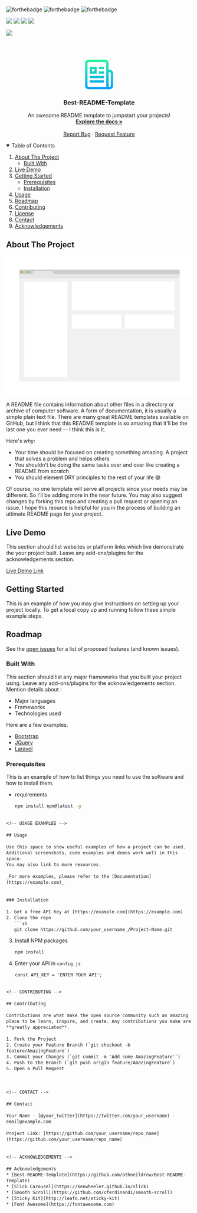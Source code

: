 
<br>

![forthebadge](https://forthebadge.com/images/badges/built-with-love.svg)
![forthebadge](https://forthebadge.com/images/badges/for-you.svg)
![forthebadge](https://forthebadge.com/images/badges/powered-by-coffee.svg)

![](https://img.shields.io/badge/Excitement-High-red)
![](https://img.shields.io/badge/Maintained-Yes-indigo)
![](https://img.shields.io/github/issues/krvaibhaw/best-readme-template)
![](https://img.shields.io/github/stars/krvaibhaw/best-readme-template)

[![](https://img.shields.io/badge/By_Me_A_Coffee-Paypal-skyblue)](https://www.paypal.com/paypalme/krvaibhaw/100)

<br>

<br />
<p align="center">
  <a href="https://github.com/krvaibhaw/best-readme-template">
    <img src="preview/logo.png" alt="Logo" width="80" height="80">
  </a>

  <h3 align="center">Best-README-Template</h3>

  <p align="center">
    An awesome README template to jumpstart your projects!
    <br />
    <a href="https://github.com/krvaibhaw/best-readme-template"><strong>Explore the docs »</strong></a>
    <br />
    <br />
    <a href="https://github.com/krvaibhaw/best-readme-template/issues">Report Bug</a>
    ·
    <a href="https://github.com/krvaibhaw/best-readme-template/issues">Request Feature</a>
  </p>
</p>

<!-- TABLE OF CONTENTS -->

<details open="open">
  <summary>Table of Contents</summary>
  <ol>
    <li>
      <a href="#about-the-project">About The Project</a>
      <ul>
        <li><a href="#built-with">Built With</a></li>
      </ul>
    </li>
    <li><a href="#live-demo">Live Demo</a></li>
    <li>
      <a href="#getting-started">Getting Started</a>
      <ul>
        <li><a href="#prerequisites">Prerequisites</a></li>
        <li><a href="#installation">Installation</a></li>
      </ul>
    </li>
    <li><a href="#usage">Usage</a></li>
    <li><a href="#roadmap">Roadmap</a></li>
    <li><a href="#contributing">Contributing</a></li>
    <li><a href="#license">License</a></li>
    <li><a href="#contact">Contact</a></li>
    <li><a href="#acknowledgements">Acknowledgements</a></li>
  </ol>
</details>


## About The Project

[![Product Name Screen Shot](preview/preview.png)](https://example.com)

A README file contains information about other files in a directory or archive of computer software. A form of documentation, it is usually a simple plain text file. There are many great README templates available on GitHub, but I think that this README template is so amazing that it'll be the last one you ever need -- I think this is it.

Here's why:
* Your time should be focused on creating something amazing. A project that solves a problem and helps others
* You shouldn't be doing the same tasks over and over like creating a README from scratch
* You should element DRY principles to the rest of your life :smile:

Of course, no one template will serve all projects since your needs may be different. So I'll be adding more in the near future. You may also suggest changes by forking this repo and creating a pull request or opening an issue. I hope this reource is helpful for you in the process of building an ultimate README page for your project.


<!-- LIVE DEMO -->

## Live Demo

This section should list websites or platform links which live demonstrate the your project built. Leave any add-ons/plugins for the acknowledgements section.

[Live Demo Link](https://example.com)


<!-- GETTING STARTED -->

## Getting Started

This is an example of how you may give instructions on setting up your project locally.
To get a local copy up and running follow these simple example steps.


<!-- ROADMAP -->

## Roadmap

See the [open issues](https://github.com/othneildrew/Best-README-Template/issues) for a list of proposed features (and known issues).



### Built With

This section should list any major frameworks that you built your project using. Leave any add-ons/plugins for the acknowledgements section. Mention details about :

- Major languages
- Frameworks
- Technologies used

Here are a few examples.

* [Bootstrap](https://getbootstrap.com)
* [JQuery](https://jquery.com)
* [Laravel](https://laravel.com)

### Prerequisites

This is an example of how to list things you need to use the software and how to install them.
* requirements
  ```sh
  npm install npm@latest -g
```

<!-- USAGE EXAMPLES -->

## Usage

Use this space to show useful examples of how a project can be used. Additional screenshots, code examples and demos work well in this space. 
You may also link to more resources.

_For more examples, please refer to the [Documentation](https://example.com)_


### Installation

1. Get a free API Key at [https://example.com](https://example.com)
2. Clone the repo
   ```sh
   git clone https://github.com/your_username_/Project-Name.git
   ```
3. Install NPM packages
   ```sh
   npm install
   ```
4. Enter your API in `config.js`
   ```JS
   const API_KEY = 'ENTER YOUR API';
````

<!-- CONTRIBUTING -->

## Contributing

Contributions are what make the open source community such an amazing place to be learn, inspire, and create. Any contributions you make are **greatly appreciated**.

1. Fork the Project
2. Create your Feature Branch (`git checkout -b feature/AmazingFeature`)
3. Commit your Changes (`git commit -m 'Add some AmazingFeature'`)
4. Push to the Branch (`git push origin feature/AmazingFeature`)
5. Open a Pull Request



<!-- CONTACT -->

## Contact

Your Name - [@your_twitter](https://twitter.com/your_username) - email@example.com

Project Link: [https://github.com/your_username/repo_name](https://github.com/your_username/repo_name)


<!-- ACKNOWLEDGEMENTS -->

## Acknowledgements
* [Best-README-Template](https://github.com/othneildrew/Best-README-Template)
* [Slick Carousel](https://kenwheeler.github.io/slick)
* [Smooth Scroll](https://github.com/cferdinandi/smooth-scroll)
* [Sticky Kit](http://leafo.net/sticky-kit)
* [Font Awesome](https://fontawesome.com)